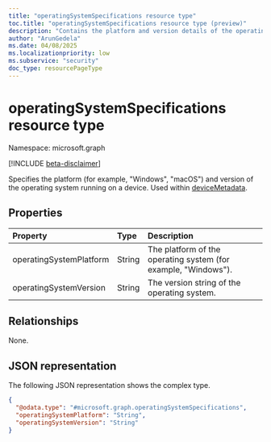 ```yaml
---
title: "operatingSystemSpecifications resource type"
toc.title: "operatingSystemSpecifications resource type (preview)"
description: "Contains the platform and version details of the operating system."
author: "ArunGedela"
ms.date: 04/08/2025
ms.localizationpriority: low
ms.subservice: "security"
doc_type: resourcePageType
---
```


# operatingSystemSpecifications resource type

Namespace: microsoft.graph

[!INCLUDE [beta-disclaimer](../../includes/beta-disclaimer.md)]

Specifies the platform (for example, "Windows", "macOS") and version of the operating system running on a device. Used within [deviceMetadata](../resources/devicemetadata.md).

## Properties

| Property                | Type   | Description                                          |
| :---------------------- | :----- | :--------------------------------------------------- |
| operatingSystemPlatform | String | The platform of the operating system (for example, "Windows"). |
| operatingSystemVersion  | String | The version string of the operating system.          |

## Relationships

None.

## JSON representation

The following JSON representation shows the complex type.
<!-- {
  "blockType": "resource",
  "@odata.type": "microsoft.graph.operatingSystemSpecifications",
  "openType": false
}-->
``` json
{
  "@odata.type": "#microsoft.graph.operatingSystemSpecifications",
  "operatingSystemPlatform": "String",
  "operatingSystemVersion": "String"
}
```
